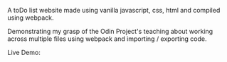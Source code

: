 A toDo list website made using vanilla javascript, css, html and compiled using webpack. 

Demonstrating my grasp of the Odin Project's teaching about working across multiple files using webpack and importing / exporting code.

Live Demo: 
